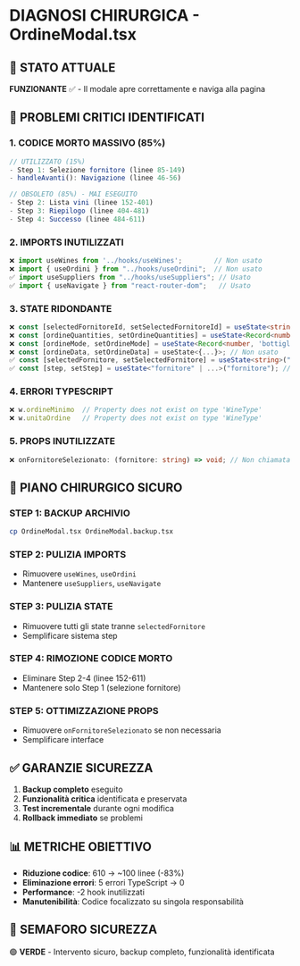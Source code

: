 # DIAGNOSI CHIRURGICA - OrdineModal.tsx

## 🎯 STATO ATTUALE
**FUNZIONANTE** ✅ - Il modale apre correttamente e naviga alla pagina

## 🔬 PROBLEMI CRITICI IDENTIFICATI

### 1. CODICE MORTO MASSIVO (85%)
```typescript
// UTILIZZATO (15%)
- Step 1: Selezione fornitore (linee 85-149)
- handleAvanti(): Navigazione (linee 46-56)

// OBSOLETO (85%) - MAI ESEGUITO
- Step 2: Lista vini (linee 152-401)
- Step 3: Riepilogo (linee 404-481) 
- Step 4: Successo (linee 484-611)
```

### 2. IMPORTS INUTILIZZATI
```typescript
❌ import useWines from '../hooks/useWines';        // Non usato
❌ import { useOrdini } from "../hooks/useOrdini";  // Non usato
✅ import useSuppliers from "../hooks/useSuppliers"; // Usato
✅ import { useNavigate } from "react-router-dom";   // Usato
```

### 3. STATE RIDONDANTE
```typescript
❌ const [selectedFornitoreId, setSelectedFornitoreId] = useState<string>(""); // Non usato
❌ const [ordineQuantities, setOrdineQuantities] = useState<Record<number, number>>({}); // Non usato
❌ const [ordineMode, setOrdineMode] = useState<Record<number, 'bottiglie' | 'cartoni'>>({}); // Non usato
❌ const [ordineData, setOrdineData] = useState<{...}>; // Non usato
✅ const [selectedFornitore, setSelectedFornitore] = useState<string>(""); // Usato
✅ const [step, setStep] = useState<"fornitore" | ...>("fornitore"); // Usato (ma solo "fornitore")
```

### 4. ERRORI TYPESCRIPT
```typescript
❌ w.ordineMinimo  // Property does not exist on type 'WineType'
❌ w.unitaOrdine   // Property does not exist on type 'WineType'
```

### 5. PROPS INUTILIZZATE
```typescript
❌ onFornitoreSelezionato: (fornitore: string) => void; // Non chiamata mai
```

## 🏥 PIANO CHIRURGICO SICURO

### STEP 1: BACKUP ARCHIVIO
```bash
cp OrdineModal.tsx OrdineModal.backup.tsx
```

### STEP 2: PULIZIA IMPORTS
- Rimuovere `useWines`, `useOrdini`
- Mantenere `useSuppliers`, `useNavigate`

### STEP 3: PULIZIA STATE
- Rimuovere tutti gli state tranne `selectedFornitore`
- Semplificare sistema step

### STEP 4: RIMOZIONE CODICE MORTO
- Eliminare Step 2-4 (linee 152-611)
- Mantenere solo Step 1 (selezione fornitore)

### STEP 5: OTTIMIZZAZIONE PROPS
- Rimuovere `onFornitoreSelezionato` se non necessaria
- Semplificare interface

## ✅ GARANZIE SICUREZZA
1. **Backup completo** eseguito
2. **Funzionalità critica** identificata e preservata
3. **Test incrementale** durante ogni modifica
4. **Rollback immediato** se problemi

## 📊 METRICHE OBIETTIVO
- **Riduzione codice**: 610 → ~100 linee (-83%)
- **Eliminazione errori**: 5 errori TypeScript → 0
- **Performance**: -2 hook inutilizzati
- **Manutenibilità**: Codice focalizzato su singola responsabilità

## 🚦 SEMAFORO SICUREZZA
🟢 **VERDE** - Intervento sicuro, backup completo, funzionalità identificata
